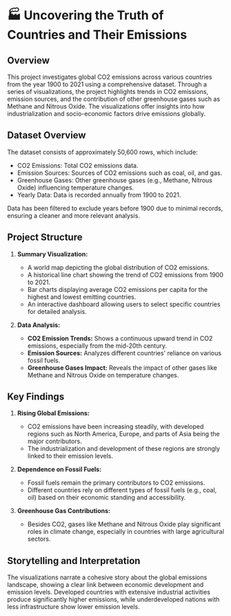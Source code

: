 # 🏭 Uncovering the Truth of Countries and Their Emissions

## Overview
This project investigates global CO2 emissions across various countries from the year 1900 to 2021 using a comprehensive dataset. Through a series of visualizations, the project highlights trends in CO2 emissions, emission sources, and the contribution of other greenhouse gases such as Methane and Nitrous Oxide. The visualizations offer insights into how industrialization and socio-economic factors drive emissions globally.

## Dataset Overview
The dataset consists of approximately 50,600 rows, which include:
  - CO2 Emissions: Total CO2 emissions data.
  - Emission Sources: Sources of CO2 emissions such as coal, oil, and gas.
  - Greenhouse Gases: Other greenhouse gases (e.g., Methane, Nitrous Oxide) influencing temperature changes.
  - Yearly Data: Data is recorded annually from 1900 to 2021.
    
Data has been filtered to exclude years before 1900 due to minimal records, ensuring a cleaner and more relevant analysis.

## Project Structure
1. **Summary Visualization:**
    - A world map depicting the global distribution of CO2 emissions.
    - A historical line chart showing the trend of CO2 emissions from 1900 to 2021.
    - Bar charts displaying average CO2 emissions per capita for the highest and lowest emitting countries.
    - An interactive dashboard allowing users to select specific countries for detailed analysis.

2. **Data Analysis:**
    - **CO2 Emission Trends:** Shows a continuous upward trend in CO2 emissions, especially from the mid-20th century.
    - **Emission Sources:** Analyzes different countries' reliance on various fossil fuels.
    - **Greenhouse Gases Impact:** Reveals the impact of other gases like Methane and Nitrous Oxide on temperature changes.

## Key Findings
1. **Rising Global Emissions:**
    - CO2 emissions have been increasing steadily, with developed regions such as North America, Europe, and parts of Asia being the major contributors.
    - The industrialization and development of these regions are strongly linked to their emission levels.
    
2. **Dependence on Fossil Fuels:**
    - Fossil fuels remain the primary contributors to CO2 emissions.
    - Different countries rely on different types of fossil fuels (e.g., coal, oil) based on their economic standing and accessibility.
    
3. **Greenhouse Gas Contributions:**
    - Besides CO2, gases like Methane and Nitrous Oxide play significant roles in climate change, especially in countries with large agricultural sectors.
    
## Storytelling and Interpretation
The visualizations narrate a cohesive story about the global emissions landscape, showing a clear link between economic development and emission levels. Developed countries with extensive industrial activities produce significantly higher emissions, while underdeveloped nations with less infrastructure show lower emission levels.
